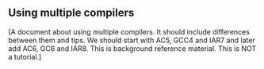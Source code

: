 ## Using multiple compilers

[A document about using multiple compilers. It should include differences between them and tips. We should start with AC5, GCC4 and IAR7 and later add AC6, GC6 and IAR8. This is background reference material. This is NOT a tutorial.]

